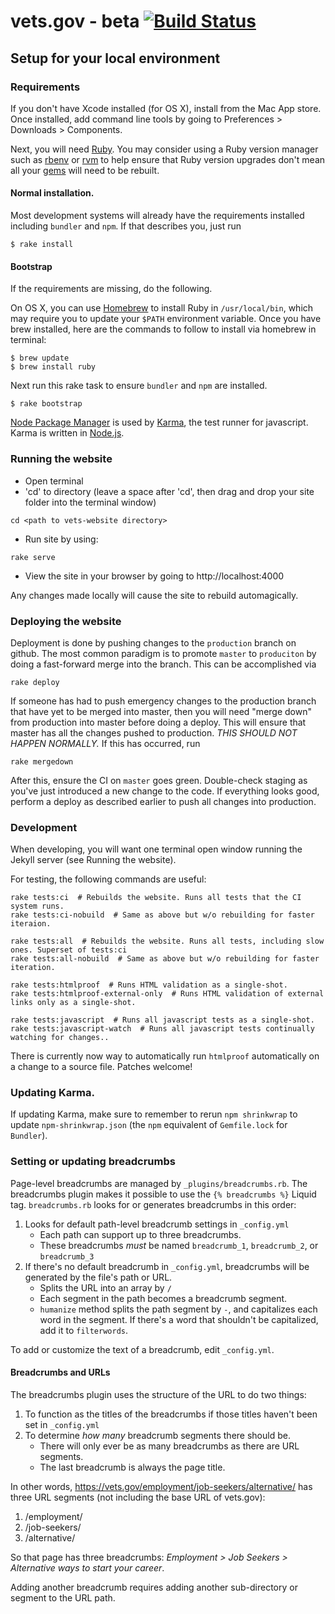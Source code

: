 # vets.gov - beta [![Build Status](https://travis-ci.org/department-of-veterans-affairs/vets-website.svg?branch=master)](https://travis-ci.org/department-of-veterans-affairs/vets-website)

## Setup for your local environment

### Requirements

If you don't have Xcode installed (for OS X), install from the Mac App store. Once installed, add command line tools by going to Preferences > Downloads > Components.

Next, you will need [Ruby](https://www.ruby-lang.org). You may
consider using a Ruby version manager such as
[rbenv](https://github.com/sstephenson/rbenv) or [rvm](https://rvm.io/) to
help ensure that Ruby version upgrades don't mean all your
[gems](https://rubygems.org/) will need to be rebuilt.

#### Normal installation.

Most development systems will already have the requirements installed
including `bundler` and `npm`. If that describes you, just run

```shell
$ rake install
```

#### Bootstrap

If the requirements are missing, do the following.

On OS X, you can use [Homebrew](http://brew.sh/) to install Ruby in
`/usr/local/bin`, which may require you to update your `$PATH` environment
variable. Once you have brew installed, here are the commands to follow to install via homebrew in terminal:

```shell
$ brew update
$ brew install ruby
```

Next run this rake task to ensure `bundler` and `npm` are installed.

```shell
$ rake bootstrap
```

[Node Package Manager](https://nodejs.org/en/download/) is used by
[Karma](http://karma-runner.github.io/), the  test runner for javascript.
Karma is written in [Node.js](https://nodejs.org/en/).

### Running the website

- Open terminal
- 'cd' to directory (leave a space after 'cd', then drag and drop your site folder into the terminal window)
```shell
cd <path to vets-website directory>
```

- Run site by using:
```shell
rake serve
```
- View the site in your browser by going to http://localhost:4000

Any changes made locally will cause the site to rebuild automagically.

### Deploying the website

Deployment is done by pushing changes to the `production` branch on github.
The most common paradigm is to promote `master` to `produciton` by doing a
fast-forward merge into the branch. This can be accomplished via

```shell
rake deploy
```

If someone has had to push emergency changes to the production branch that
have yet to be merged into master, then you will need "merge down" from
production into master before doing a deploy. This will ensure that master
has all the changes pushed to production. *THIS SHOULD NOT HAPPEN NORMALLY.*
If this has occurred, run

```shell
rake mergedown
```

After this, ensure the CI on `master` goes green. Double-check staging as
you've just introduced a new change to the code. If everything looks good,
perform a deploy as described earlier to push all changes into production.

### Development

When developing, you will want one terminal open window running the Jekyll server (see Running the website).

For testing, the following commands are useful:

```shell
rake tests:ci  # Rebuilds the website. Runs all tests that the CI system runs.
rake tests:ci-nobuild  # Same as above but w/o rebuilding for faster iteraion.

rake tests:all  # Rebuilds the website. Runs all tests, including slow ones. Superset of tests:ci
rake tests:all-nobuild  # Same as above but w/o rebuilding for faster iteration.

rake tests:htmlproof  # Runs HTML validation as a single-shot.
rake tests:htmlproof-external-only  # Runs HTML validation of external links only as a single-shot.

rake tests:javascript  # Runs all javascript tests as a single-shot.
rake tests:javascript-watch  # Runs all javascript tests continually watching for changes..
```

There is currently now way to automatically run `htmlproof` automatically on
a change to a source file. Patches welcome!

### Updating Karma.

If updating Karma, make sure to remember to rerun `npm shrinkwrap` to update `npm-shrinkwrap.json` (the `npm` equivalent of `Gemfile.lock` for `Bundler`).

### Setting or updating breadcrumbs

Page-level breadcrumbs are managed by `_plugins/breadcrumbs.rb`. The breadcrumbs plugin makes it possible to use the `{% breadcrumbs %}` Liquid tag. `breadcrumbs.rb` looks for or generates breadcrumbs in this order:

1. Looks for default path-level breadcrumb settings in `_config.yml`
	- Each path can support up to three breadcrumbs.
	- These breadcrumbs _must_ be named `breadcrumb_1`, `breadcrumb_2`, or `breadcrumb_3`
1. If there's no default breadcrumb in `_config.yml`, breadcrumbs will be generated by the file's path or URL.
	- Splits the URL into an array by `/`
	- Each segment in the path becomes a breadcrumb segment.
	- `humanize` method splits the path segment by `-`, and capitalizes each word in the segment. If there's a word that shouldn't be capitalized, add it to `filterwords`.

To add or customize the text of a breadcrumb, edit `_config.yml`.

#### Breadcrumbs and URLs

The breadcrumbs plugin uses the structure of the URL to do two things:

1. To function as the titles of the breadcrumbs if those titles haven't been set in `_config.yml`
2. To determine _how many_ breadcrumb segments there should be.
    - There will only ever be as many breadcrumbs as there are URL segments.
    - The last breadcrumb is always the page title.

In other words, https://vets.gov/employment/job-seekers/alternative/ has three URL segments (not including the base URL of vets.gov):

1. /employment/
2. /job-seekers/
3. /alternative/

So that page has three breadcrumbs: _Employment > Job Seekers > Alternative ways to start your career_. 

Adding another breadcrumb requires adding another sub-directory or segment to the URL path. 
